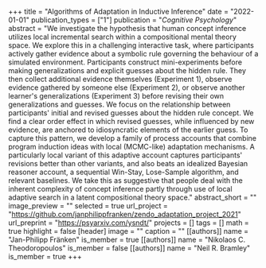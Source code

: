+++
title = "Algorithms of Adaptation in Inductive Inference"
date = "2022-01-01"
publication_types = ["1"]
publication = "_Cognitive Psychology_"
abstract = "We investigate the hypothesis that human concept inference utilizes local incremental search within a compositional mental theory space. We explore this in a challenging interactive task, where participants actively gather evidence about a symbolic rule governing the behaviour of a simulated environment.  Participants construct mini-experiments before making generalizations and explicit guesses about the hidden rule. They then collect additional evidence themselves (Experiment 1), observe evidence gathered by someone else (Experiment 2), or observe another learner's generalizations (Experiment 3) before revising their own generalizations and guesses. We focus on the relationship between participants' initial and revised guesses about the hidden rule concept. We find a clear order effect in which revised guesses, while influenced by new evidence, are anchored to idiosyncratic elements of the earlier guess. To capture this pattern, we develop a family of process accounts that combine program induction ideas with local (MCMC-like) adaptation mechanisms. A particularly local variant of this adaptive account captures participants' revisions better than other variants, and also beats an idealized Bayesian reasoner account, a sequential Win-Stay, Lose-Sample algorithm, and relevant baselines. We take this as suggestive that people deal with the inherent complexity of concept inference partly through use of local adaptive search in a latent compositional theory space."
abstract_short = ""
image_preview = ""
selected = true
url_project = "https://github.com/janphilippfranken/zendo_adaptation_project_2021"
url_preprint = "https://psyarxiv.com/ysndt/"
projects = []
tags = []
math = true
highlight = false
[header]
image = ""
caption = ""
[[authors]]
	name = "Jan-Philipp Fränken"
	is_member = true
[[authors]]
	name = "Nikolaos C. Theodoropoulos"
	is_member = false
[[authors]]
	name = "Neil R. Bramley"
	is_member = true
+++

